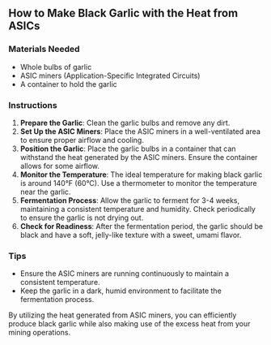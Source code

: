 ## How to Make Black Garlic with the Heat from ASICs

### Materials Needed
- Whole bulbs of garlic
- ASIC miners (Application-Specific Integrated Circuits)
- A container to hold the garlic

### Instructions
1. **Prepare the Garlic**: Clean the garlic bulbs and remove any dirt.
2. **Set Up the ASIC Miners**: Place the ASIC miners in a well-ventilated area to ensure proper airflow and cooling.
3. **Position the Garlic**: Place the garlic bulbs in a container that can withstand the heat generated by the ASIC miners. Ensure the container allows for some airflow.
4. **Monitor the Temperature**: The ideal temperature for making black garlic is around 140°F (60°C). Use a thermometer to monitor the temperature near the garlic.
5. **Fermentation Process**: Allow the garlic to ferment for 3-4 weeks, maintaining a consistent temperature and humidity. Check periodically to ensure the garlic is not drying out.
6. **Check for Readiness**: After the fermentation period, the garlic should be black and have a soft, jelly-like texture with a sweet, umami flavor.

### Tips
- Ensure the ASIC miners are running continuously to maintain a consistent temperature.
- Keep the garlic in a dark, humid environment to facilitate the fermentation process.

By utilizing the heat generated from ASIC miners, you can efficiently produce black garlic while also making use of the excess heat from your mining operations.
